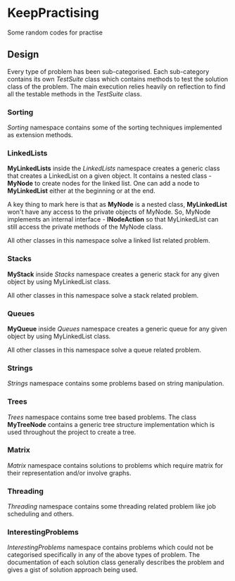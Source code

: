 # KeepPractising
Some random codes for practise

## Design
Every type of problem has been sub-categorised. Each sub-category contains its own *TestSuite* class which contains methods to test the solution class of the problem. The main execution relies heavily on reflection to find all the testable methods in the *TestSuite* class.

### Sorting
*Sorting* namespace contains some of the sorting techniques implemented as extension methods.

### LinkedLists
**MyLinkedLists** inside the *LinkedLists* namespace creates a generic class that creates a LinkedList on a given object. It contains a nested class - **MyNode** to create nodes for the linked list.
One can add a node to **MyLinkedList** either at the beginning or at the end.

A key thing to mark here is that as **MyNode** is a nested class, **MyLinkedList** won't have any access to the private objects of MyNode. So, MyNode implements an internal interface - **INodeAction** so that MyLinkedList can still access the private methods of the MyNode class.

All other classes in this namespace solve a linked list related problem.

### Stacks
**MyStack** inside *Stacks* namespace creates a generic stack for any given object by using MyLinkedList class.

All other classes in this namespace solve a stack related problem.

### Queues
**MyQueue** inside *Queues* namespace creates a generic queue for any given object by using MyLinkedList class.

All other classes in this namespace solve a queue related problem.

### Strings
*Strings* namespace contains some problems based on string manipulation.

### Trees
*Trees* namespace contains some tree based problems. The class **MyTreeNode** contains a generic tree structure implementation which is used throughout the project to create a tree.

### Matrix
*Matrix* namespace contains solutions to problems which require matrix for their representation and/or involve graphs.

### Threading
*Threading* namespace contains some threading related problem like job scheduling and others.

### InterestingProblems
*InterestingProblems* namespace contains problems which could not be categorised specifically in any of the above types of problem. The documentation of each solution class generally describes the problem and gives a gist of solution approach being used.
